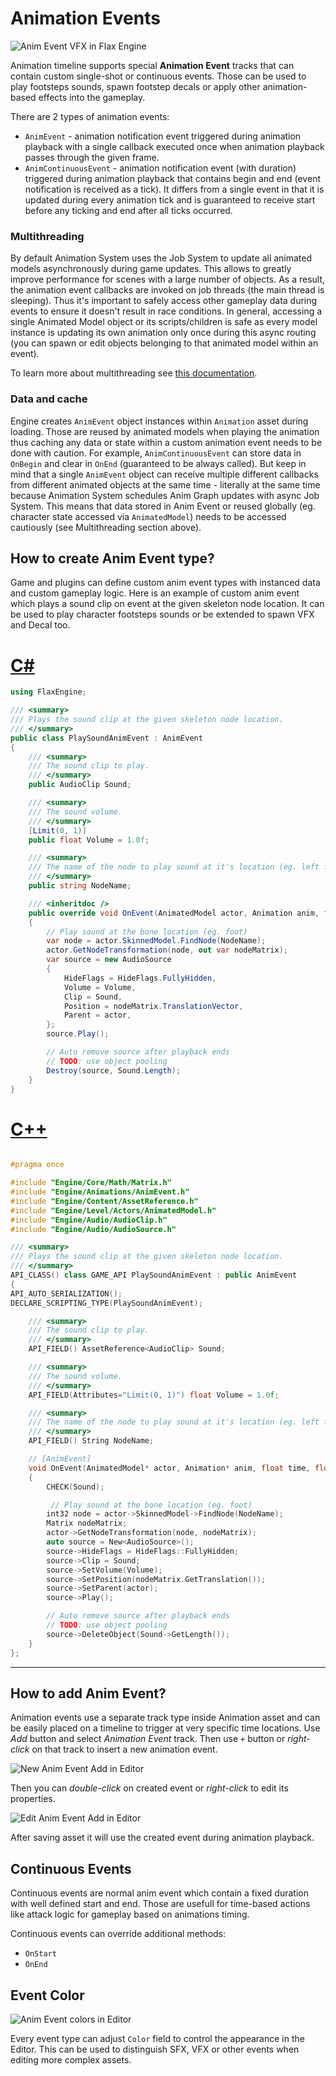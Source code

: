 # Animation Events

![Anim Event VFX in Flax Engine](media/anim-event-vfx.gif)

Animation timeline supports special **Animation Event** tracks that can contain custom single-shot or continuous events. Those can be used to play footsteps sounds, spawn footstep decals or apply other animation-based effects into the gameplay.

There are 2 types of animation events:
* `AnimEvent` - animation notification event triggered during animation playback with a single callback executed once when animation playback passes through the given frame.
* `AnimContinuousEvent` - animation notification event (with duration) triggered during animation playback that contains begin and end (event notification is received as a tick). It differs from a single event in that it is updated during every animation tick and is guaranteed to receive start before any ticking and end after all ticks occurred.

### Multithreading

By default Animation System uses the Job System to update all animated models asynchronously during game updates. This allows to greatly improve performance for scenes with a large number of objects. As a result, the animation event callbacks are invoked on job threads (the main thread is sleeping). Thus it's important to safely access other gameplay data during events to ensure it doesn't result in race conditions. In general, accessing a single Animated Model object or its scripts/children is safe as every model instance is updating its own animation only once during this async routing (you can spawn or edit objects belonging to that animated model within an event).

To learn more about multithreading see [this documentation](../../scripting/advanced/multithreading.md).

### Data and cache

Engine creates `AnimEvent` object instances within `Animation` asset during loading. Those are reused by animated models when playing the animation thus caching any data or state within a custom animation event needs to be done with caution. For example, `AnimContinuousEvent` can store data in `OnBegin` and clear in `OnEnd` (guaranteed to be always called). But keep in mind that a single `AnimEvent` object can receive multiple different callbacks from different animated objects at the same time - literally at the same time because Animation System schedules Anim Graph updates with async Job System. This means that data stored in Anim Event or reused globally (eg. character state accessed via `AnimatedModel`) needs to be accessed cautiously (see Multithreading section above).

## How to create Anim Event type?

Game and plugins can define custom anim event types with instanced data and custom gameplay logic. Here is an example of custom anim event which plays a sound clip on event at the given skeleton node location. It can be used to play character footsteps sounds or be extended to spawn VFX and Decal too.

# [C#](#tab/code-csharp)
```cs
using FlaxEngine;

/// <summary>
/// Plays the sound clip at the given skeleton node location.
/// </summary>
public class PlaySoundAnimEvent : AnimEvent
{
    /// <summary>
    /// The sound clip to play.
    /// </summary>
    public AudioClip Sound;

    /// <summary>
    /// The sound volume.
    /// </summary>
    [Limit(0, 1)]
    public float Volume = 1.0f;

    /// <summary>
    /// The name of the node to play sound at it's location (eg. left foot).
    /// </summary>
    public string NodeName;

    /// <inheritdoc />
    public override void OnEvent(AnimatedModel actor, Animation anim, float time, float deltaTime)
    {
        // Play sound at the bone location (eg. foot)
        var node = actor.SkinnedModel.FindNode(NodeName);
        actor.GetNodeTransformation(node, out var nodeMatrix);
        var source = new AudioSource
        {
            HideFlags = HideFlags.FullyHidden,
            Volume = Volume,
            Clip = Sound,
            Position = nodeMatrix.TranslationVector,
            Parent = actor,
        };
        source.Play();

        // Auto remove source after playback ends
        // TODO: use object pooling
        Destroy(source, Sound.Length);
    }
}
```
# [C++](#tab/code-cpp)
```cpp

#pragma once

#include "Engine/Core/Math/Matrix.h"
#include "Engine/Animations/AnimEvent.h"
#include "Engine/Content/AssetReference.h"
#include "Engine/Level/Actors/AnimatedModel.h"
#include "Engine/Audio/AudioClip.h"
#include "Engine/Audio/AudioSource.h"

/// <summary>
/// Plays the sound clip at the given skeleton node location.
/// </summary>
API_CLASS() class GAME_API PlaySoundAnimEvent : public AnimEvent
{
API_AUTO_SERIALIZATION();
DECLARE_SCRIPTING_TYPE(PlaySoundAnimEvent);

    /// <summary>
    /// The sound clip to play.
    /// </summary>
    API_FIELD() AssetReference<AudioClip> Sound;

    /// <summary>
    /// The sound volume.
    /// </summary>
    API_FIELD(Attributes="Limit(0, 1)") float Volume = 1.0f;

    /// <summary>
    /// The name of the node to play sound at it's location (eg. left foot).
    /// </summary>
    API_FIELD() String NodeName;

    // [AnimEvent]
    void OnEvent(AnimatedModel* actor, Animation* anim, float time, float deltaTime) override
    {
        CHECK(Sound);

         // Play sound at the bone location (eg. foot)
        int32 node = actor->SkinnedModel->FindNode(NodeName);
        Matrix nodeMatrix;
        actor->GetNodeTransformation(node, nodeMatrix);
        auto source = New<AudioSource>();
        source->HideFlags = HideFlags::FullyHidden;
        source->Clip = Sound;
        source->SetVolume(Volume);
        source->SetPosition(nodeMatrix.GetTranslation());
        source->SetParent(actor);
        source->Play();

        // Auto remove source after playback ends
        // TODO: use object pooling
        source->DeleteObject(Sound->GetLength());
    }
};
```
***

## How to add Anim Event?

Animation events use a separate track type inside Animation asset and can be easily placed on a timeline to trigger at very specific time locations. Use *Add* button and select *Animation Event* track. Then use `+` button or *right-click* on that track to insert a new animation event.

![New Anim Event Add in Editor](media/anim-event-new.png)

Then you can *double-click* on created event or *right-click* to edit its properties.

![Edit Anim Event Add in Editor](media/anim-event-edit.png)

After saving asset it will use the created event during animation playback.

## Continuous Events

Continuous events are normal anim event which contain a fixed duration with well defined start and end. Those are usefull for time-based actions like attack logic for gameplay based on animations timing.

Continuous events can override additional methods:
* `OnStart`
* `OnEnd`

## Event Color

![Anim Event colors in Editor](media/anim-event-colors.png)

Every event type can adjust `Color` field to control the appearance in the Editor. This can be used to distinguish SFX, VFX or other events when editing more complex assets.
